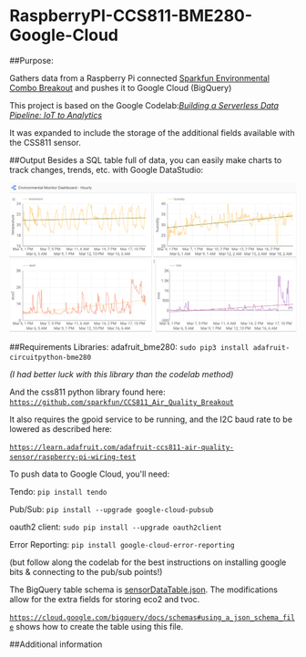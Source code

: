 # RaspberryPI-CCS811-BME280-Google-Cloud

##Purpose:

Gathers data from a Raspberry Pi connected [Sparkfun Environmental Combo Breakout](https://www.sparkfun.com/products/14348) and pushes it to Google Cloud (BigQuery)

This project is based on the Google Codelab:[*Building a Serverless Data Pipeline: IoT to Analytics*](https://codelabs.developers.google.com/codelabs/iot-data-pipeline/index.html#0)

It was expanded to include the storage of the additional fields available with the CSS811 sensor.

##Output
Besides a SQL table full of data, you can easily make charts to track changes, trends, etc. with Google DataStudio:

![Chart](https://github.com/DzRepo/RaspberryPI-CCS811-BME280-Google-Cloud/blob/master/Screenshot-Environmental%20Monitor-Chart-Hourly.png)

##Requirements
Libraries:
adafruit_bme280:
```sudo pip3 install adafruit-circuitpython-bme280```

*(I had better luck with this library than the codelab method)*

And the css811 python library found here:
[`https://github.com/sparkfun/CCS811_Air_Quality_Breakout`](https://github.com/sparkfun/CCS811_Air_Quality_Breakout)

It also requires the gpoid service to be running, and the I2C baud rate to be lowered as described here:

[`https://learn.adafruit.com/adafruit-ccs811-air-quality-sensor/raspberry-pi-wiring-test`](https://learn.adafruit.com/adafruit-ccs811-air-quality-sensor/raspberry-pi-wiring-test)

To push data to Google Cloud, you'll need:

Tendo: ```pip install tendo```

Pub/Sub: ```pip install --upgrade google-cloud-pubsub```

oauth2 client: ```sudo pip install --upgrade oauth2client```

Error Reporting: ```pip install google-cloud-error-reporting```

(but follow along the codelab for the best instructions on installing google bits & connecting to the pub/sub points!)

The BigQuery table schema is [sensorDataTable.json](). The modifications allow for the extra fields for storing eco2 and tvoc.

[`https://cloud.google.com/bigquery/docs/schemas#using_a_json_schema_file`](https://cloud.google.com/bigquery/docs/schemas#using_a_json_schema_file) shows how to create the table using this file.

##Additional information

